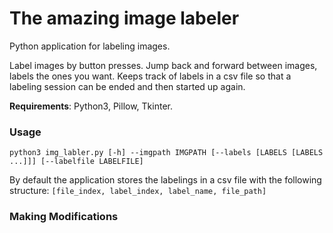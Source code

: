 # The amazing image labeler
Python application for labeling images.

Label images by button presses. Jump back and forward between images, labels the ones you want. Keeps track of labels in a csv file so that a labeling session can be ended and then started up again. 

**Requirements**: Python3, Pillow, Tkinter.

### Usage
    python3 img_labler.py [-h] --imgpath IMGPATH [--labels [LABELS [LABELS ...]]] [--labelfile LABELFILE]

By default the application stores the labelings in a csv file with the following structure: ```[file_index, label_index, label_name, file_path]```

### Making Modifications
